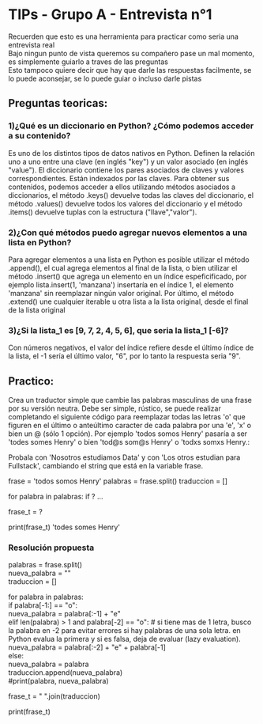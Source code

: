 # TIPs - Grupo A - Entrevista n°1

Recuerden que esto es una herramienta para practicar como seria una entrevista real<br>
Bajo ningun punto de vista queremos su compañero pase un mal momento, es simplemente guiarlo a traves de las preguntas<br>
Esto tampoco quiere decir que hay que darle las respuestas facilmente, se lo puede aconsejar, se lo puede guiar o incluso darle pistas

## Preguntas teoricas:
### 1)¿Qué es un diccionario en Python? ¿Cómo podemos acceder a su contenido?

Es uno de los distintos tipos de datos nativos en Python. Definen la relación uno a uno entre una clave (en inglés "key") y un valor asociado (en inglés "value"). El diccionario contiene los pares
asociados de claves y valores correspondientes. Están indexados por las claves.
Para obtener sus contenidos, podemos acceder a ellos utilizando métodos asociados a diccionarios,
el método .keys() devuelve todas las claves del diccionario, el método .values() devuelve todos 
los valores del diccionario y el método .items() devuelve tuplas con la estructura ("llave","valor").

### 2)¿Con qué métodos puedo agregar nuevos elementos a una lista en Python?

Para agregar elementos a una lista en Python es posible utilizar el método .append(), el cual agrega elementos al final de la lista, o bien utilizar el método .insert() que agrega un elemento en un 
índice espeficificado, por ejemplo lista.insert(1, 'manzana') insertaría en el índice 1, el elemento 'manzana' sin reemplazar ningún valor original. Por último, el método .extend() une cualquier 
iterable u otra lista a la lista original, desde el final de la lista original

### 3)¿Si la lista_1 es [9, 7, 2, 4, 5, 6], que seria la lista_1 [-6]?
Con números negativos, el valor del índice refiere desde el último índice de la lista, el -1 sería el último valor, "6", por lo tanto la respuesta seria "9".


## Practico: 
Crea un traductor simple que cambie las palabras masculinas de una frase por su versión neutra. Debe ser simple, rústico, se puede realizar completando el siguiente código para reemplazar todas 
las letras 'o' que figuren en el último o anteúltimo caracter de cada palabra por una 'e', 'x' o bien un @ (sólo 1 opción). Por ejemplo 'todos somos Henry' pasaría a ser 'todes somes Henry' 
o bien 'tod@s som@s Henry' o 'todxs somxs Henry.:<br>

Probala con 'Nosotros estudiamos Data' y con 'Los otros estudian para Fullstack', cambiando el string que está en la variable frase.


frase = 'todos somos Henry'
palabras = frase.split()
traduccion = []

for palabra in palabras:
        if ?
        ...
        
frase_t = ?

print(frase_t)
'todes somes Henry'


### Resolución propuesta

palabras = frase.split()<br>
nueva_palabra = ""<br>
traduccion = []<br>

for palabra in palabras:<br>
    if  palabra[-1:] == "o":<br>
        nueva_palabra = palabra[:-1] + "e"<br>
    elif len(palabra) > 1 and palabra[-2] == "o": # si tiene mas de 1 letra, busco la palabra en -2 para evitar errores si hay palabras de una sola letra. en Python evalua la primera y si es falsa, deja de evaluar (lazy evaluation).<br>
        nueva_palabra = palabra[:-2] + "e" + palabra[-1]<br>
    else:<br>
        nueva_palabra = palabra<br>
    traduccion.append(nueva_palabra)<br>
    #print(palabra, nueva_palabra)<br>

frase_t = " ".join(traduccion)<br>

print(frase_t)<br>
